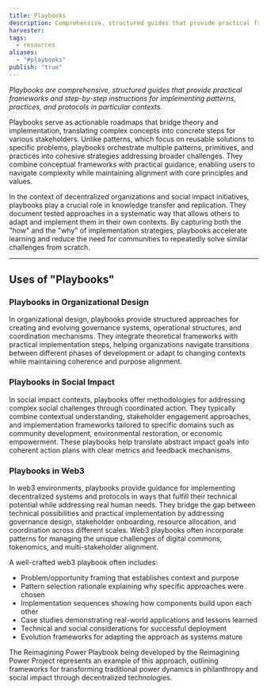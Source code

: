 ```yaml
---
title: Playbooks
description: Comprehensive, structured guides that provide practical frameworks and step-by-step instructions for implementing patterns, practices, and protocols in particular contexts.
harvester: 
tags:
  - resources
aliases:
  - "#playbooks"
publish: "true"
---
```


*Playbooks are comprehensive, structured guides that provide practical frameworks and step-by-step instructions for implementing patterns, practices, and protocols in particular contexts.*

Playbooks serve as actionable roadmaps that bridge theory and implementation, translating complex concepts into concrete steps for various stakeholders. Unlike patterns, which focus on reusable solutions to specific problems, playbooks orchestrate multiple patterns, primitives, and practices into cohesive strategies addressing broader challenges. They combine conceptual frameworks with practical guidance, enabling users to navigate complexity while maintaining alignment with core principles and values.

In the context of decentralized organizations and social impact initiatives, playbooks play a crucial role in knowledge transfer and replication. They document tested approaches in a systematic way that allows others to adapt and implement them in their own contexts. By capturing both the "how" and the "why" of implementation strategies, playbooks accelerate learning and reduce the need for communities to repeatedly solve similar challenges from scratch.

---

## Uses of "Playbooks"

### Playbooks in Organizational Design

In organizational design, playbooks provide structured approaches for creating and evolving governance systems, operational structures, and coordination mechanisms. They integrate theoretical frameworks with practical implementation steps, helping organizations navigate transitions between different phases of development or adapt to changing contexts while maintaining coherence and purpose alignment.

### Playbooks in Social Impact

In social impact contexts, playbooks offer methodologies for addressing complex social challenges through coordinated action. They typically combine contextual understanding, stakeholder engagement approaches, and implementation frameworks tailored to specific domains such as community development, environmental restoration, or economic empowerment. These playbooks help translate abstract impact goals into coherent action plans with clear metrics and feedback mechanisms.

### Playbooks in Web3 

In web3 environments, playbooks provide guidance for implementing decentralized systems and protocols in ways that fulfill their technical potential while addressing real human needs. They bridge the gap between technical possibilities and practical implementation by addressing governance design, stakeholder onboarding, resource allocation, and coordination across different scales. Web3 playbooks often incorporate patterns for managing the unique challenges of digital commons, tokenomics, and multi-stakeholder alignment.

A well-crafted web3 playbook often includes:

- Problem/opportunity framing that establishes context and purpose
- Pattern selection rationale explaining why specific approaches were chosen
- Implementation sequences showing how components build upon each other
- Case studies demonstrating real-world applications and lessons learned
- Technical and social considerations for successful deployment
- Evolution frameworks for adapting the approach as systems mature

The Reimagining Power Playbook being developed by the Reimagining Power Project represents an example of this approach, outlining frameworks for transforming traditional power dynamics in philanthropy and social impact through decentralized technologies.